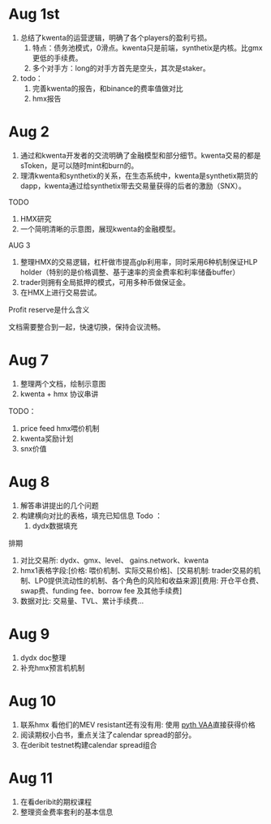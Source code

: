# Aug 1st

1. 总结了kwenta的运营逻辑，明确了各个players的盈利亏损。
   1. 特点：债务池模式，0滑点。kwenta只是前端，synthetix是内核。比gmx更低的手续费。
   2. 多个对手方：long的对手方首先是空头，其次是staker。
2. todo：
   1. 完善kwenta的报告，和binance的费率值做对比
   2. hmx报告

# Aug 2

1. 通过和kwenta开发者的交流明确了金融模型和部分细节。kwenta交易的都是sToken，是可以随时mint和burn的。
2. 理清kwenta和synthetix的关系，在生态系统中，kwenta是synthetix期货的dapp，kwenta通过给synthetix带去交易量获得的后者的激励（SNX）。

TODO

1. HMX研究
2. 一个简明清晰的示意图，展现kwenta的金融模型。

AUG 3

1. 整理HMX的交易逻辑，杠杆做市提高glp利用率，同时采用6种机制保证HLP holder（特别的是价格调整、基于速率的资金费率和利率储备buffer）
2. trader则拥有全局抵押的模式，可用多种币做保证金。
3. 在HMX上进行交易尝试。

Profit reserve是什么含义

文档需要整合到一起，快速切换，保持会议流畅。

# Aug 7

1. 整理两个文档，绘制示意图
2. kwenta + hmx 协议串讲

TODO：

1. price feed hmx喂价机制
2. kwenta奖励计划
3. snx价值


# Aug 8

1. 解答串讲提出的几个问题
2. 构建横向对比的表格，填充已知信息
Todo ： 
   1. dydx数据填充


排期
1. 对比交易所: dydx、gmx、level、 gains.network、kwenta
2. hmx1表格字段:[价格: 喂价机制、实际交易价格]、[交易机制: trader交易的机制、LP0提供流动性的机制、各个角色的风险和收益来源][费用: 开仓平仓费、swap费、funding fee、borrow fee 及其他手续费]
3. 数据对比: 交易量、TVL、累计手续费...


# Aug 9

1. dydx doc整理
2. 补充hmx预言机机制



# Aug 10

1. 联系hmx 看他们的MEV resistant还有没有用: 使用 [pyth VAA](https://pyth.network/blog/pyth-a-new-model-to-the-price-oracle)直接获得价格
2. 阅读期权小白书，重点关注了calendar spread的部分。
3. 在deribit testnet构建calendar spread组合

# Aug 11

1. 在看deribit的期权课程
3. 整理资金费率套利的基本信息





















